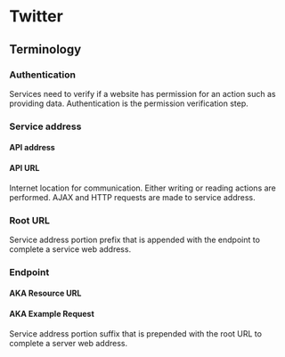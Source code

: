 # Twitter
## Terminology

### Authentication
Services need to verify if a website has permission for an action such as providing data. Authentication is the permission verification step.

### Service address
#### API address
#### API URL
Internet location for communication. Either writing or reading actions are performed. AJAX and HTTP requests are made to service address.

### Root URL
Service address portion prefix that is appended with the endpoint to complete a service web address.

### Endpoint
#### AKA Resource URL
#### AKA Example Request
Service address portion suffix that is prepended with the root URL to complete a server web address.
